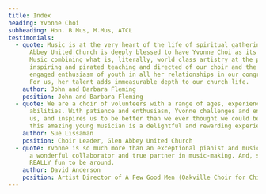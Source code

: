 ```yaml
---
title: Index
heading: Yvonne Choi
subheading: Hon. B.Mus, M.Mus, ATCL
testimonials:
  - quote: Music is at the very heart of the life of spiritual gatherings. Glen
      Abbey United Church is deeply blessed to have Yvonne Choi as its Direct of
      Music combining what is, literally, world class artistry at the piano;
      inspiring and pirated teaching and directed of our choir and the joyful
      engaged enthusiasm of youth in all her relationships in our congregation.
      For us, her talent adds immeasurable depth to our church life.
    author: John and Barbara Fleming
    position: John and Barbara Fleming
  - quote: We are a choir of volunteers with a range of ages, experience, and
      abilities. With patience and enthusiasm, Yvonne challenges and encourages
      us, and inspires us to be better than we ever thought we could be. with
      this amazing young musician is a delightful and rewarding experience.
    author: Sue Lissaman
    position: Choir Leader, Glen Abbey United Church
  - quote: Yvonne is so much more than an exceptional pianist and musician - she is
      a wonderful collaborator and true partner in music-making. And, she’s
      REALLY fun to be around.
    author: David Anderson
    position: Artist Director of A Few Good Men (Oakville Choir for Children & Youth)
---
```

